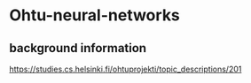 # Ohtu-neural-networks
##  background information
https://studies.cs.helsinki.fi/ohtuprojekti/topic_descriptions/201
